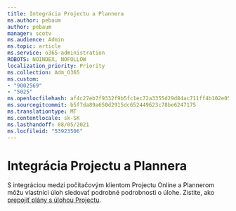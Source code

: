 ```yaml
---
title: Integrácia Projectu a Plannera
ms.author: pebaum
author: pebaum
manager: scotv
ms.audience: Admin
ms.topic: article
ms.service: o365-administration
ROBOTS: NOINDEX, NOFOLLOW
localization_priority: Priority
ms.collection: Adm_O365
ms.custom:
- "9002569"
- "5025"
ms.openlocfilehash: af4c27eb7f9332f9b5fc1ec72a3355d29d84ac711ff4b102e0550d413772cf2f
ms.sourcegitcommit: b5f7da89a650d2915dc652449623c78be6247175
ms.translationtype: MT
ms.contentlocale: sk-SK
ms.lasthandoff: 08/05/2021
ms.locfileid: "53923506"
---
```

# <a name="project-and-planner-integration"></a>Integrácia Projectu a Plannera

S integráciou medzi počítačovým klientom Projectu Online a Plannerom môžu vlastníci úloh sledovať podrobné podrobnosti o úlohe. Zistite, ako [prepojiť plány s úlohou Projectu](https://www.microsoft.com/microsoft-365/blog/2017/10/30/introducing-new-ways-to-work-in-microsoft-project/).
